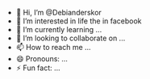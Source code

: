 - 👋 Hi, I’m @Debianderskor
- 👀 I’m interested in life the in facebook
- 🌱 I’m currently learning ...
- 💞️ I’m looking to collaborate on ...
- 📫 How to reach me ...
- 😄 Pronouns: ...
- ⚡ Fun fact: ...

<!---
Debianderskor/Debianderskor is a ✨ special ✨ repository because its `README.md` (this file) appears on your GitHub profile.
You can click the Preview link to take a look at your changes.
--->
